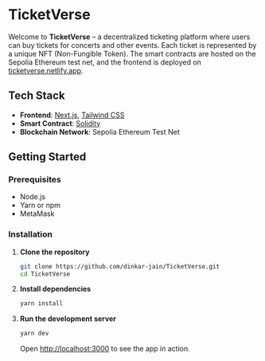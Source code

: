 # TicketVerse

Welcome to **TicketVerse** – a decentralized ticketing platform where users can buy tickets for concerts and other events. Each ticket is represented by a unique NFT (Non-Fungible Token). The smart contracts are hosted on the Sepolia Ethereum test net, and the frontend is deployed on [ticketverse.netlify.app](https://ticketverse.netlify.app/).

## Tech Stack

- **Frontend**: [Next.js](https://nextjs.org/), [Tailwind CSS](https://tailwindcss.com/)
- **Smart Contract**: [Solidity](https://soliditylang.org/)
- **Blockchain Network**: Sepolia Ethereum Test Net

## Getting Started

### Prerequisites

- Node.js
- Yarn or npm
- MetaMask

### Installation

1. **Clone the repository**

    ```bash
    git clone https://github.com/dinkar-jain/TicketVerse.git
    cd TicketVerse
    ```

2. **Install dependencies**

    ```bash
    yarn install
    ```

3. **Run the development server**

    ```bash
    yarn dev
    ```

    Open [http://localhost:3000](http://localhost:3000) to see the app in action.